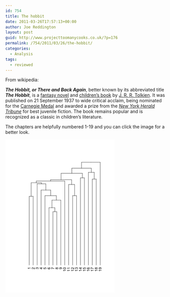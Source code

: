 ```yaml
---
id: 754
title: The hobbit
date: 2011-03-26T17:57:13+00:00
author: Joe Reddington
layout: post
guid: http://www.projecttoomanycooks.co.uk/?p=176
permalink: /754/2011/03/26/the-hobbit/
categories:
  - Analysis
tags:
  - reviewed
---
```

From wikipedia:

_**The Hobbit, or There and Back Again**_, better known by its abbreviated title _**The Hobbit**_, is a [fantasy novel](http://en.wikipedia.org/wiki/Juvenile_fantasy "Juvenile fantasy") and [children&#8217;s book](http://en.wikipedia.org/wiki/Children%27s_book "Children's book") by [J. R. R. Tolkien](http://en.wikipedia.org/wiki/J._R._R._Tolkien). It was published on 21 September 1937 to wide critical acclaim, being nominated for the [Carnegie Medal](http://en.wikipedia.org/wiki/Carnegie_Medal "Carnegie Medal") and awarded a prize from the _[New York Herald Tribune](http://en.wikipedia.org/wiki/New_York_Herald_Tribune)_ for best juvenile fiction. The book remains popular and is recognized as a classic in children&#8217;s literature.

The chapters are helpfully numbered 1-19 and you can click the image for a better look.

![Alt text](/assets/uploads/2011/03/Dendrogram-4.png)

